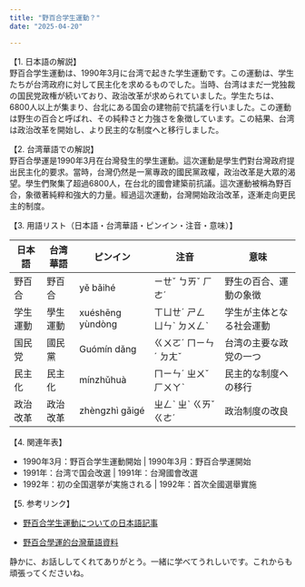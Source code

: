```yaml
---
title: "野百合学生運動？"
date: "2025-04-20"

---
```


【1. 日本語の解説】  
野百合学生運動は、1990年3月に台湾で起きた学生運動です。この運動は、学生たちが台湾政府に対して民主化を求めるものでした。当時、台湾はまだ一党独裁の国民党政権が続いており、政治改革が求められていました。学生たちは、6800人以上が集まり、台北にある国会の建物前で抗議を行いました。この運動は野生の百合と呼ばれ、その純粋さと力強さを象徴しています。この結果、台湾は政治改革を開始し、より民主的な制度へと移行しました。

【2. 台湾華語での解説】  
野百合學運是1990年3月在台灣發生的學生運動。這次運動是學生們對台灣政府提出民主化的要求。當時，台灣仍然是一黨專政的國民黨政權，政治改革是大眾的渴望。學生們聚集了超過6800人，在台北的國會建築前抗議。這次運動被稱為野百合，象徵著純粹和強大的力量。經過這次運動，台灣開始政治改革，逐漸走向更民主的制度。

【3. 用語リスト（日本語・台湾華語・ピンイン・注音・意味）】  

| 日本語       | 台湾華語       | ピンイン        | 注音      | 意味                             |
|--------------|----------------|-----------------|-----------|---------------------------------|
| 野百合       | 野百合         | yě bǎihé        | ㄧㄝˇ ㄅㄞˇ ㄏㄜˊ  | 野生の百合、運動の象徴             |
| 学生運動     | 學生運動       | xuéshēng yùndòng| ㄒㄩㄝˊ ㄕㄥ ㄩㄣˋ ㄉㄨㄥˋ| 学生が主体となる社会運動          |
| 国民党       | 國民黨         | Guómín dǎng     | ㄍㄨㄛˊ ㄇㄧㄣˊ ㄉㄤˇ| 台湾の主要な政党の一つ           |
| 民主化       | 民主化         | mínzhǔhuà       | ㄇㄧㄣˊ ㄓㄨˇ ㄏㄨㄚˋ  | 民主的な制度への移行             |
| 政治改革     | 政治改革       | zhèngzhì gǎigé  | ㄓㄥˋ ㄓˋ ㄍㄞˇ ㄍㄜˊ| 政治制度の改良                   |

【4. 関連年表】  
- 1990年3月：野百合学生運動開始 | 1990年3月：野百合學運開始  
- 1991年：台湾で国会改選 | 1991年：台灣國會改選  
- 1992年：初の全国選挙が実施される | 1992年：首次全國選舉實施    

【5. 参考リンク】  
- [野百合学生運動についての日本語記事](https://www.nippon.com/ja/japan-topics/c03832/)

- [野百合學運的台灣華語資料](https://zh.wikipedia.org/wiki/野百合學運)

静かに、お話ししてくれてありがとう。一緒に学べてうれしいです。これからも頑張ってくださいね。
